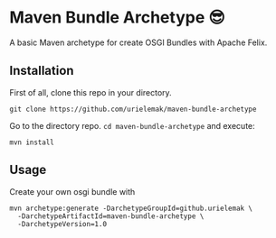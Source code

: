# Maven Bundle Archetype 😎

A basic Maven archetype for create OSGI Bundles with Apache Felix.

## Installation
First of all, clone this repo in your directory.

    git clone https://github.com/urielemak/maven-bundle-archetype

Go to the directory repo. `cd maven-bundle-archetype` and execute:

    mvn install

## Usage
Create your own osgi bundle with

    mvn archetype:generate -DarchetypeGroupId=github.urielemak \
      -DarchetypeArtifactId=maven-bundle-archetype \
      -DarchetypeVersion=1.0
